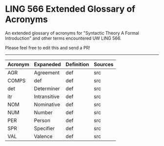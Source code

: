 # LING 566 Extended Glossary of Acronyms

An extended glossary of acronyms for "Syntactic Theory A Formal Introduction" and other terms encountered UW LING 566.

Please feel free to edit this and send a PR!

---

<!-- Please keep this alphabetized. :) 

Copy-paste template row:

| acronym | word | definition | src |
-->


| Acronym       | Expaneded     | Definition | Sources  |
| ------------- | ------------- | ---------- | ---------|
| AGR | Agreement | def | src |
| COMPS  | def  | def | src |
| det | Determiner | def | src |
| itr  | Intransitive  | def | src |
| NOM | Nominative | def | src |
| NUM | Number | def | src |
| PER | Person | def | src |
| SPR | Specifier | def | src |
| VAL | Valence | def | src |
